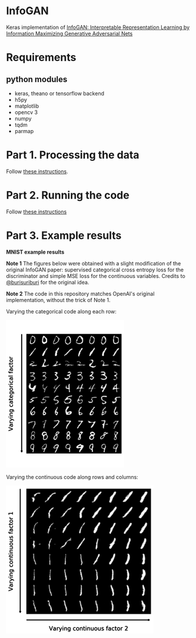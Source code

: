 # InfoGAN

Keras implementation of [InfoGAN: Interpretable Representation Learning by Information Maximizing Generative Adversarial Nets](https://arxiv.org/abs/1606.03657)

# Requirements

## python modules

- keras, theano or tensorflow backend
- h5py
- matplotlib
- opencv 3
- numpy
- tqdm
- parmap


# Part 1. Processing the data

Follow [these instructions](https://github.com/tdeboissiere/DeepLearningImplementations/tree/master/InfoGAN/src/data).

# Part 2. Running the code

Follow [these instructions](https://github.com/tdeboissiere/DeepLearningImplementations/tree/master/InfoGAN/src/model)

# Part 3. Example results

**MNIST example results**

**Note 1** The figures below were obtained with a slight modification of the original InfoGAN paper: supervised categorical cross entropy loss for the discriminator and simple MSE loss for the continuous variables. Credits to [@burisuriburi](https://github.com/buriburisuri/supervised_infogan) for the original idea.

**Note 2** The code in this repository matches OpenAI's original implementation, without the trick of Note 1.

Varying the categorical code along each row:

![figure](./figures/varying_categorical.png)

Varying the continuous code along rows and columns:

![figure](./figures/varying_continuous.png)